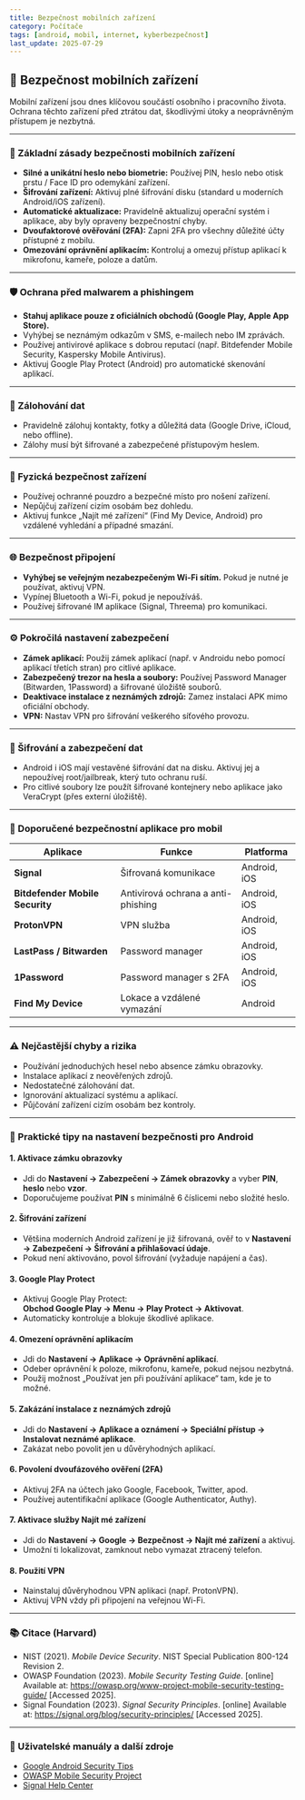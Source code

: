 ```yaml
---
title: Bezpečnost mobilních zařízení
category: Počítače
tags: [android, mobil, internet, kyberbezpečnost]
last_update: 2025-07-29
---
```



## 📱 Bezpečnost mobilních zařízení

Mobilní zařízení jsou dnes klíčovou součástí osobního i pracovního života. Ochrana těchto zařízení před ztrátou dat, škodlivými útoky a neoprávněným přístupem je nezbytná.

---

### 🔐 Základní zásady bezpečnosti mobilních zařízení

- **Silné a unikátní heslo nebo biometrie:** Používej PIN, heslo nebo otisk prstu / Face ID pro odemykání zařízení.  
- **Šifrování zařízení:** Aktivuj plné šifrování disku (standard u moderních Android/iOS zařízení).  
- **Automatické aktualizace:** Pravidelně aktualizuj operační systém i aplikace, aby byly opraveny bezpečnostní chyby.  
- **Dvoufaktorové ověřování (2FA):** Zapni 2FA pro všechny důležité účty přístupné z mobilu.  
- **Omezování oprávnění aplikacím:** Kontroluj a omezuj přístup aplikací k mikrofonu, kameře, poloze a datům.

---

### 🛡️ Ochrana před malwarem a phishingem

- **Stahuj aplikace pouze z oficiálních obchodů (Google Play, Apple App Store).**  
- Vyhýbej se neznámým odkazům v SMS, e-mailech nebo IM zprávách.  
- Používej antivirové aplikace s dobrou reputací (např. Bitdefender Mobile Security, Kaspersky Mobile Antivirus).  
- Aktivuj Google Play Protect (Android) pro automatické skenování aplikací.  

---

### 🔄 Zálohování dat

- Pravidelně zálohuj kontakty, fotky a důležitá data (Google Drive, iCloud, nebo offline).  
- Zálohy musí být šifrované a zabezpečené přístupovým heslem.

---

### 🔌 Fyzická bezpečnost zařízení

- Používej ochranné pouzdro a bezpečné místo pro nošení zařízení.  
- Nepůjčuj zařízení cizím osobám bez dohledu.  
- Aktivuj funkce „Najít mé zařízení“ (Find My Device, Android) pro vzdálené vyhledání a případné smazání.

---

### 🌐 Bezpečnost připojení

- **Vyhýbej se veřejným nezabezpečeným Wi-Fi sítím.** Pokud je nutné je používat, aktivuj VPN.  
- Vypínej Bluetooth a Wi-Fi, pokud je nepoužíváš.  
- Používej šifrované IM aplikace (Signal, Threema) pro komunikaci.

---

### ⚙️ Pokročilá nastavení zabezpečení

- **Zámek aplikací:** Použij zámek aplikací (např. v Androidu nebo pomocí aplikací třetích stran) pro citlivé aplikace.  
- **Zabezpečený trezor na hesla a soubory:** Používej Password Manager (Bitwarden, 1Password) a šifrované úložiště souborů.  
- **Deaktivace instalace z neznámých zdrojů:** Zamez instalaci APK mimo oficiální obchody.  
- **VPN:** Nastav VPN pro šifrování veškerého síťového provozu.

---

### 📱 Šifrování a zabezpečení dat

- Android i iOS mají vestavěné šifrování dat na disku. Aktivuj jej a nepoužívej root/jailbreak, který tuto ochranu ruší.  
- Pro citlivé soubory lze použít šifrované kontejnery nebo aplikace jako VeraCrypt (přes externí úložiště).

---

### 🧰 Doporučené bezpečnostní aplikace pro mobil

| Aplikace              | Funkce                           | Platforma       |
|-----------------------|---------------------------------|-----------------|
| **Signal**            | Šifrovaná komunikace             | Android, iOS    |
| **Bitdefender Mobile Security** | Antivirová ochrana a anti-phishing | Android, iOS    |
| **ProtonVPN**         | VPN služba                       | Android, iOS    |
| **LastPass / Bitwarden** | Password manager                | Android, iOS    |
| **1Password**         | Password manager s 2FA            | Android, iOS    |
| **Find My Device**    | Lokace a vzdálené vymazání       | Android         |

---

### ⚠️ Nejčastější chyby a rizika

- Používání jednoduchých hesel nebo absence zámku obrazovky.  
- Instalace aplikací z neověřených zdrojů.  
- Nedostatečné zálohování dat.  
- Ignorování aktualizací systému a aplikací.  
- Půjčování zařízení cizím osobám bez kontroly.

---

### 📲 Praktické tipy na nastavení bezpečnosti pro Android

#### 1. Aktivace zámku obrazovky

- Jdi do **Nastavení → Zabezpečení → Zámek obrazovky** a vyber **PIN**, **heslo** nebo **vzor**.  
- Doporučujeme používat **PIN** s minimálně 6 číslicemi nebo složité heslo.

#### 2. Šifrování zařízení

- Většina moderních Android zařízení je již šifrovaná, ověř to v **Nastavení → Zabezpečení → Šifrování a přihlašovací údaje**.  
- Pokud není aktivováno, povol šifrování (vyžaduje napájení a čas).

#### 3. Google Play Protect

- Aktivuj Google Play Protect:  
  **Obchod Google Play → Menu → Play Protect → Aktivovat**.  
- Automaticky kontroluje a blokuje škodlivé aplikace.

#### 4. Omezení oprávnění aplikacím

- Jdi do **Nastavení → Aplikace → Oprávnění aplikací**.  
- Odeber oprávnění k poloze, mikrofonu, kameře, pokud nejsou nezbytná.  
- Použij možnost „Používat jen při používání aplikace“ tam, kde je to možné.

#### 5. Zakázání instalace z neznámých zdrojů

- Jdi do **Nastavení → Aplikace a oznámení → Speciální přístup → Instalovat neznámé aplikace**.  
- Zakázat nebo povolit jen u důvěryhodných aplikací.

#### 6. Povolení dvoufázového ověření (2FA)

- Aktivuj 2FA na účtech jako Google, Facebook, Twitter, apod.  
- Používej autentifikační aplikace (Google Authenticator, Authy).

#### 7. Aktivace služby Najít mé zařízení

- Jdi do **Nastavení → Google → Bezpečnost → Najít mé zařízení** a aktivuj.  
- Umožní ti lokalizovat, zamknout nebo vymazat ztracený telefon.

#### 8. Použití VPN

- Nainstaluj důvěryhodnou VPN aplikaci (např. ProtonVPN).  
- Aktivuj VPN vždy při připojení na veřejnou Wi-Fi.

---

### 📚 Citace (Harvard)

- NIST (2021). *Mobile Device Security*. NIST Special Publication 800-124 Revision 2.  
- OWASP Foundation (2023). *Mobile Security Testing Guide*. [online] Available at: https://owasp.org/www-project-mobile-security-testing-guide/ [Accessed 2025].  
- Signal Foundation (2023). *Signal Security Principles*. [online] Available at: https://signal.org/blog/security-principles/ [Accessed 2025].

---

### 🔗 Uživatelské manuály a další zdroje

- [Google Android Security Tips](https://support.google.com/android/answer/2812853)  
- [OWASP Mobile Security Project](https://owasp.org/www-project-mobile-top-10/)  
- [Signal Help Center](https://support.signal.org/hc/en-us)

